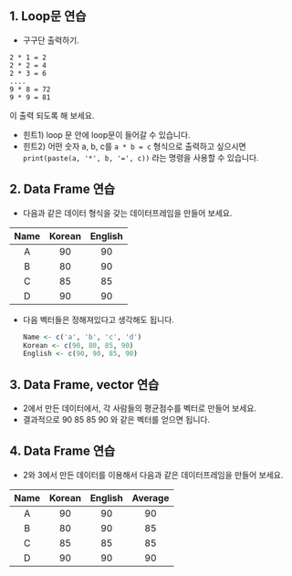 ## 1. Loop문 연습
- 구구단 출력하기.
```
2 * 1 = 2
2 * 2 = 4
2 * 3 = 6
....
9 * 8 = 72
9 * 9 = 81
```
이 출력 되도록 해 보세요.

- 힌트1) loop 문 안에 loop문이 들어갈 수 있습니다.
- 힌트2) 어떤 숫자 a, b, c를 `a * b = c` 형식으로 출력하고 싶으시면 `print(paste(a, '*', b, '=', c))` 라는 명령을 사용할 수 있습니다.

## 2. Data Frame 연습
- 다음과 같은 데이터 형식을 갖는 데이터프레임을 만들어 보세요.

| Name | Korean | English |
|:----:|:------:|:-------:|
| A    |   90   |    90   |
| B    |   80   |    90   |
| C    |   85   |    85   |
| D    |   90   |    90   |

- 다음 벡터들은 정해져있다고 생각해도 됩니다.
	```R
	Name <- c('a', 'b', 'c', 'd')
	Korean <- c(90, 80, 85, 90)
	English <- c(90, 90, 85, 90)
	```

## 3. Data Frame, vector 연습
- 2에서 만든 데이터에서, 각 사람들의 평균점수를 벡터로 만들어 보세요.
- 결과적으로 90 85 85 90 와 같은 벡터를 얻으면 됩니다.

## 4. Data Frame 연습
- 2와 3에서 만든 데이터를 이용해서 다음과 같은 데이터프레임을 만들어 보세요.

| Name | Korean | English | Average |
|:----:|:------:|:-------:|:-------:|
| A    |   90   |    90   |    90   |
| B    |   80   |    90   |    85   |
| C    |   85   |    85   |    85   |
| D    |   90   |    90   |    90   |
